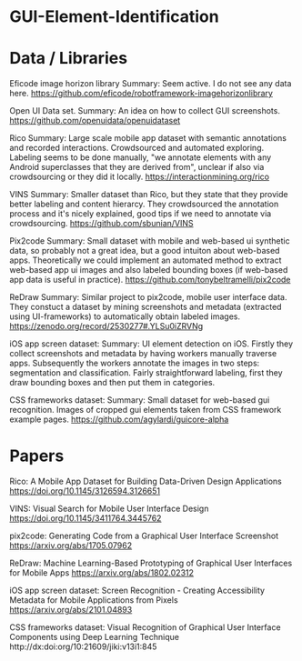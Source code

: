 # GUI-Element-Identification

# Data / Libraries

Eficode image horizon library
Summary: Seem active. I do not see any data here. 
https://github.com/eficode/robotframework-imagehorizonlibrary

Open UI Data set. 
Summary: An idea on how to collect GUI screenshots. 
https://github.com/openuidata/openuidataset

Rico
Summary: Large scale mobile app dataset with semantic annotations and recorded interactions. Crowdsourced and automated exploring. Labeling seems to be done manually, "we annotate elements with any Android superclasses that they are derived from", unclear if also via crowdsourcing or they did it locally.
https://interactionmining.org/rico

VINS
Summary: Smaller dataset than Rico, but they state that they provide better labeling and content hierarcy. They crowdsourced the annotation process and it's nicely explained, good tips if we need to annotate via crowdsourcing.
https://github.com/sbunian/VINS

Pix2code 
Summary: Small dataset with mobile and web-based ui 
synthetic data, so probably not a great idea, but a good intuiton about web-based apps.
Theoretically we could implement an automated method to extract web-based app ui images and also labeled bounding boxes (if web-based app data is useful in practice).
https://github.com/tonybeltramelli/pix2code

ReDraw
Summary: Similar project to pix2code, mobile user interface data. They constuct a dataset by mining screenshots and metadata (extracted using UI-frameworks) to automatically obtain labeled images. 
https://zenodo.org/record/2530277#.YLSu0iZRVNg

iOS app screen dataset:
Summary: UI element detection on iOS. Firstly they collect screenshots and metadata by having workers manually traverse apps. Subsequently the workers annotate the images in two steps: segmentation and classification. Fairly straightforward labeling, first they draw bounding boxes and then put them in categories.

CSS frameworks dataset:
Summary: Small dataset for web-based gui recognition. Images of cropped gui elements taken from CSS framework example pages.
https://github.com/agylardi/guicore-alpha

# Papers
Rico: A Mobile App Dataset for Building Data-Driven Design Applications
https://doi.org/10.1145/3126594.3126651

VINS: Visual Search for Mobile User Interface Design
https://doi.org/10.1145/3411764.3445762

pix2code: Generating Code from a Graphical User Interface Screenshot
https://arxiv.org/abs/1705.07962

ReDraw: Machine Learning-Based Prototyping of Graphical User Interfaces for Mobile Apps
https://arxiv.org/abs/1802.02312

iOS app screen dataset: Screen Recognition - Creating Accessibility Metadata for Mobile Applications from Pixels
https://arxiv.org/abs/2101.04893

CSS frameworks dataset: Visual Recognition of Graphical User Interface Components using Deep Learning Technique
http://dx:doi:org/10:21609/jiki:v13i1:845

